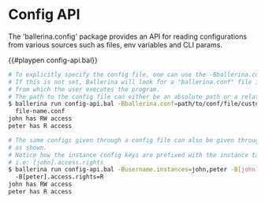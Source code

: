 # Config API

The 'ballerina.config' package provides an API for reading configurations from various sources such as files, env variables and CLI params.

{{#playpen config-api.bal}}

```bash
# To explicitly specify the config file, one can use the -Bballerina.conf flag as shown.
# If this is not set, Ballerina will look for a "ballerina.conf" file in the directory 
# from which the user executes the program. 
# The path to the config file can either be an absolute path or a relative path.
$ ballerina run config-api.bal -Bballerina.conf=path/to/conf/file/custom-config-
  file-name.conf
john has RW access
peter has R access

# The same configs given through a config file can also be given through CLI params 
# as shown.
# Notice how the instance config keys are prefixed with the instance tag.
# i.e: [john].access.rights
$ ballerina run config-api.bal -Busername.instances=john,peter -B[john].access.rights=RW 
  -B[peter].access.rights=R
john has RW access
peter has R access
```